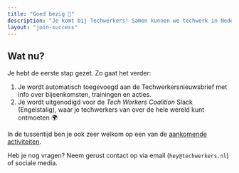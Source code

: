 ```yaml
---
title: "Goed bezig 🥳"
description: "Je komt bij Techwerkers! Samen kunnen we techwerk in Nederland beter maken, op de manier die jij wilt."
layout: "join-success"
---
```


## Wat nu?

Je hebt de eerste stap gezet. Zo gaat het verder:

1. Je wordt automatisch toegevoegd aan de Techwerkersnieuwsbrief met info over bijeenkomsten, trainingen en acties. 
2. Je wordt uitgenodigd voor de *Tech Workers Coalition* Slack (Engelstalig), waar je techwerkers van over de hele wereld kunt ontmoeten 🌍

In de tussentijd ben je ook zeer welkom op een van de [aankomende activiteiten](events). 

Heb je nog vragen? Neem gerust contact op via email (`hey@techwerkers.nl`) of sociale media.

